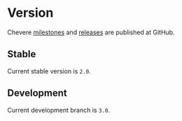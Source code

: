 # Version

Chevere [milestones](https://github.com/chevere/chevere/milestones) and [releases](https://github.com/chevere/chevere/releases) are published at GitHub.

## Stable

Current stable version is `2.0`.

## Development

Current development branch is `3.0`.

